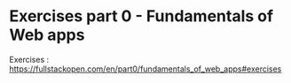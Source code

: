 # Exercises part 0 - Fundamentals of Web apps

Exercises : https://fullstackopen.com/en/part0/fundamentals_of_web_apps#exercises